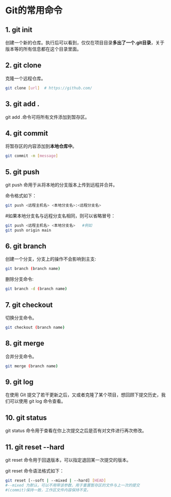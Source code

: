 # Git的常用命令

## 1. git init

创建一个新的仓库。执行后可以看到，仅仅在项目目录**多出了一个.git目录**，关于版本等的所有信息都在这个目录里面。

## 2. git clone

克隆一个远程仓库。

```bash
git clone [url]  # https://github.com/
```

## 3. git add .

git add .命令可将所有文件添加到暂存区。

## 4. git commit

将暂存区的内容添加到**本地仓库中**。

```bash
git commit -m [message]
```

## 5. git push

git push 命用于从将本地的分支版本上传到远程并合并。

命令格式如下：

```bash
git push <远程主机名> <本地分支名>:<远程分支名>
```

#如果本地分支名与远程分支名相同，则可以省略冒号：

```bash
git push <远程主机名> <本地分支名>   #例如
git push origin main
```

## 6. git branch

创建一个分支，分支上的操作不会影响到主支:

```bash
git branch (branch name)
```

删除分支命令:

```bash
git branch -d (branch name)
```

## 7. git checkout

切换分支命令。

```bash
git checkout (branch name)
```

## 8. git merge

合并分支命令。

```bash
git merge (branch name)
```

## 9. git log

在使用 Git 提交了若干更新之后，又或者克隆了某个项目，想回顾下提交历史，我们可以使用 git log 命令查看。

## 10. git status

git status 命令用于查看在你上次提交之后是否有对文件进行再次修改。

## 11. git reset --hard

git reset 命令用于回退版本，可以指定退回某一次提交的版本。

git reset 命令语法格式如下：

```bash
git reset [--soft | --mixed | --hard] [HEAD]
#--mixed 为默认，可以不用带该参数，用于重置暂存区的文件与上一次的提交
#(commit)保持一致，工作区文件内容保持不变。
```
